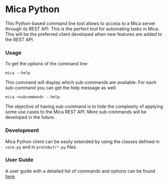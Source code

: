 # Mica Python

This Python-based command line tool allows to access to a Mica server through its REST API. This is the perfect tool
for automating tasks in Mica. This will be the preferred client developed when new features are added to the REST API.

### Usage

To get the options of the command line:

```
mica --help
```

This command will display which sub-commands are available. For each sub-command you can get the help message as well:

```
mica <subcommand> --help
```

The objective of having sub-command is to hide the complexity of applying some use cases to the Mica REST API. More
sub-commands will be developed in the future.

### Development

Mica Python client can be easily extended by using the classes defined in `core.py` and in `protobuf/*.py` files.

### User Guide

A user guide with a detailed list of commands and options can be found [here](http://wiki.obiba.org/display/MICADOC/Mica+Python+User+Guide).

